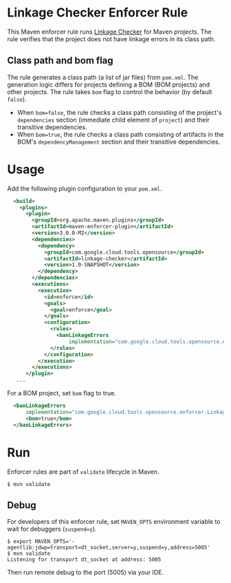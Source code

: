 # Linkage Checker Enforcer Rule

This Maven enforcer rule runs [Linkage Checker](../dependencies) for Maven projects.
The rule verifies that the project does not have linkage errors in its class path.

## Class path and bom flag

The rule generates a class path (a list of jar files) from `pom.xml`.
The generation logic differs for projects defining a BOM (BOM projects) and other projects.
The rule takes `bom` flag to control the behavior (by default `false`).

- When `bom=false`, the rule checks a class path consisting of the project's `dependencies` section
  (immediate child element of `project`) and their transitive dependencies.
- When `bom=true`, the rule checks a class path consisting of artifacts in the BOM's
  `dependencyManagement` section and their transitive dependencies.

# Usage

Add the following plugin configuration to your `pom.xml`.

```xml
  <build>
    <plugins>
      <plugin>
        <groupId>org.apache.maven.plugins</groupId>
        <artifactId>maven-enforcer-plugin</artifactId>
        <version>3.0.0-M2</version>
        <dependencies>
          <dependency>
            <groupId>com.google.cloud.tools.opensource</groupId>
            <artifactId>linkage-checker</artifactId>
            <version>1.0-SNAPSHOT</version>
          </dependency>
        </dependencies>
        <executions>
          <execution>
            <id>enforce</id>
            <goals>
              <goal>enforce</goal>
            </goals>
            <configuration>
              <rules>
                <banLinkageErrors
                    implementation="com.google.cloud.tools.opensource.enforcer.LinkageCheckerRule"/>
              </rules>
            </configuration>
          </execution>
        </executions>
      </plugin>
   ...
```

For a BOM project, set `bom` flag to true.

```xml
  <banLinkageErrors
      implementation="com.google.cloud.tools.opensource.enforcer.LinkageCheckerRule">
      <bom>true</bom>
  </banLinkageErrors>
```


# Run

Enforcer rules are part of `validate` lifecycle in Maven.

```
$ mvn validate
```

## Debug

For developers of this enforcer rule, set `MAVEN_OPTS` environment variable to wait for
debuggers (`suspend=y`).

```
$ export MAVEN_OPTS='-agentlib:jdwp=transport=dt_socket,server=y,suspend=y,address=5005'
$ mvn validate
Listening for transport dt_socket at address: 5005
```

Then run remote debug to the port (5005) via your IDE.
